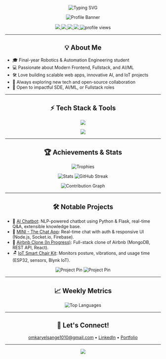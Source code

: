 <p align="center">
  <img src="https://readme-typing-svg.herokuapp.com?font=JetBrains+Mono&weight=700&size=32&pause=1500&color=0F85E6&background=24272e&lines=Hi%2C+I'm+Omkar+Yelsange!;creating+impactful+software.;frontend+%2B+AI+enthusiast.;Let's+build+something+great!" alt="Typing SVG" />
</p>

<p align="center">
  <img src="https://capsule-render.vercel.app/api?type=wave&color=gradient&height=200&text=Welcome%20to%20My%20Profile!&fontAlign=50&fontAlignY=45&descAlign=50&descAlignY=70" alt="Profile Banner"/>
</p>

<p align="center">
  <a href="https://github.com/OmkarYelsange">
    <img src="https://img.shields.io/badge/GitHub-181717?style=for-the-badge&logo=github&logoColor=white"/>
  </a>
  <a href="https://linkedin.com/in/omkar-yelsange">
    <img src="https://img.shields.io/badge/LinkedIn-0A66C2?style=for-the-badge&logo=linkedin&logoColor=white"/>
  </a>
  <a href="mailto:omkaryelsange1010@gmail.com">
    <img src="https://img.shields.io/badge/Email-D14836?style=for-the-badge&logo=gmail&logoColor=white"/>
  </a>
  <a href="https://omkaryelsange.vercel.app">
    <img src="https://img.shields.io/badge/Portfolio-22222C?style=for-the-badge&logo=vercel&logoColor=white"/>
  </a>
  <img src="https://komarev.com/ghpvc/?username=OmkarYelsange&style=for-the-badge&color=0F85E6" alt="profile views"/>
</p>

---

<h2 align="center">💡 About Me</h2>

- 🎓 Final-year Robotics & Automation Engineering student
- 💻 Passionate about Modern Frontend, Fullstack, and AI/ML
- 🛠️ Love building scalable web apps, innovative AI, and IoT projects
- 🌟 Always exploring new tech and open-source collaboration
- 👀 Open to impactful SDE, AI/ML, or Fullstack roles

---

<h2 align="center">⚡ Tech Stack & Tools</h2>

<p align="center">
  <img src="https://skillicons.dev/icons?i=js,react,css,html,nodejs,express,cpp,python,java,mongodb,mysql,firebase,git,github,vercel,tailwind,vscode,figma,linux,arduino" />
</p>
<p align="center">
  <img src="https://i.icoziv.workers.dev/icons?i=js,python,cpp,html,css,react,nodejs,express,mongodb,mysql,firebase,git,github,vercel,arduino,linux&theme=dark" />
</p>

---

<h2 align="center">🏆 Achievements & Stats</h2>

<p align="center">
  <img src="https://github-profile-trophy.vercel.app/?username=OmkarYelsange&theme=gruvbox&margin-w=10&column=3" alt="Trophies" />
</p>

<p align="center">
  <img src="https://github-readme-stats.vercel.app/api?username=OmkarYelsange&show_icons=true&theme=radical&hide_border=true" alt="Stats" />
  <img src="https://streak-stats.demolab.com?user=OmkarYelsange&theme=algolia&hide_border=true" alt="GitHub Streak" />
</p>

<p align="center">
  <img src="https://github-readme-activity-graph.vercel.app/graph?username=OmkarYelsange&theme=react-dark&hide_border=true&area=true" alt="Contribution Graph"/>
</p>

---

<h2 align="center">🛠️ Notable Projects</h2>

- 🤖 [AI Chatbot](https://github.com/OmkarYelsange/AI-Chatbot): NLP-powered chatbot using Python & Flask, real-time Q&A, extensible knowledge base.
- 💬 [MINI - The Chat App](https://github.com/OmkarYelsange/Mini-Chat-App): Real-time chat with auth & responsive UI (Node.js, Socket.io, Firebase).
- 🏡 [Airbnb Clone (In Progress)](https://github.com/OmkarYelsange/Airbnb-Clone): Full-stack clone of Airbnb (MongoDB, REST API, React).
- 🪑 [IoT Smart Chair Kit](https://github.com/OmkarYelsange/IoT-Smart-Chair-Kit): Monitors posture, vibrations, and usage time (ESP32, sensors, Blynk IoT).

<p align="center">
  <img src="https://github-readme-stats.vercel.app/api/pin/?username=OmkarYelsange&repo=AI-Chatbot&theme=merko" alt="Project Pin" />
  <img src="https://github-readme-stats.vercel.app/api/pin/?username=OmkarYelsange&repo=Mini-Chat-App&theme=merko" alt="Project Pin" />
</p>

---

<h2 align="center">📈 Weekly Metrics</h2>

<p align="center">
  <img src="https://github-readme-stats.vercel.app/api/top-langs/?username=OmkarYelsange&layout=compact&theme=tokyonight&hide_border=true" alt="Top Languages" />
</p>

---

<h2 align="center">💬 Let's Connect!</h2>
<p align="center">
  <a href="mailto:omkaryelsange1010@gmail.com">omkaryelsange1010@gmail.com</a> •
  <a href="https://linkedin.com/in/omkar-yelsange">LinkedIn</a> •
  <a href="https://omkaryelsange.vercel.app">Portfolio</a>
</p>

---

<p align="center">
  <img src="https://readme-typing-svg.herokuapp.com/?font=JetBrains+Mono&weight=700&size=24&pause=2000&color=6CC644&background=24272e&lines=Thanks+for+visiting!;Open+to+collaboration.;Let's+code+🚀" />
</p>
